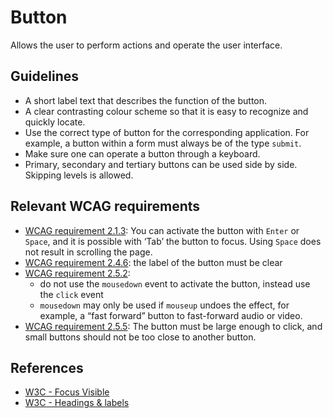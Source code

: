 <!-- @license CC0-1.0 -->

# Button

Allows the user to perform actions and operate the user interface.

## Guidelines

- A short label text that describes the function of the button.
- A clear contrasting colour scheme so that it is easy to recognize and quickly locate.
- Use the correct type of button for the corresponding application.
  For example, a button within a form must always be of the type `submit`.
- Make sure one can operate a button through a keyboard.
- Primary, secondary and tertiary buttons can be used side by side.
  Skipping levels is allowed.

## Relevant WCAG requirements

- [WCAG requirement 2.1.3](https://www.w3.org/TR/WCAG21/#keyboard-no-exception):
  You can activate the button with `Enter` or `Space`, and it is possible with ‘Tab’ the button to focus.
  Using `Space` does not result in scrolling the page.
- [WCAG requirement 2.4.6](https://www.w3.org/TR/WCAG21/#headings-and-labels): the label of the button must be clear
- [WCAG requirement 2.5.2](https://www.w3.org/TR/WCAG21/#pointer-cancellation):
  - do not use the `mousedown` event to activate the button, instead use the `click` event
  - `mousedown` may only be used if `mouseup` undoes the effect, for example, a “fast forward” button to fast-forward audio or video.
- [WCAG requirement 2.5.5](https://www.w3.org/TR/WCAG21/#target-size): The button must be large enough to click, and small buttons should not be too close to another button.

## References

- [W3C - Focus Visible](https://www.w3.org/WAI/WCAG21/Understanding/focus-visible.html)
- [W3C - Headings & labels](https://www.w3.org/TR/WCAG21/#headings-and-labels)
